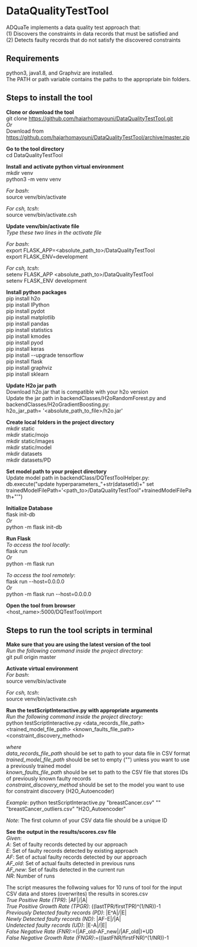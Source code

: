 # DataQualityTestTool
ADQuaTe implements a data quality test approach that:<br/> 
(1) Discovers the constraints in data records that must be satisfied and <br/>
(2) Detects faulty records that do not satisfy the discovered constraints <br/>

## Requirements
 python3, java1.8, and Graphviz are installed. <br/>
 The PATH or path variable contains the paths to the appropriate bin folders. <br/>
 
## Steps to install the tool
**Clone or download the tool**<br/>
git clone https://github.com/hajarhomayouni/DataQualityTestTool.git <br/>
*Or* <br/>
Download from https://github.com/hajarhomayouni/DataQualityTestTool/archive/master.zip <br/>

**Go to the tool directory**<br/>
cd DataQualityTestTool<br/>

**Install and activate python virtual environment**<br/>
mkdir venv <br/>
python3 -m venv venv <br/>

*For bash*:</br>
source venv/bin/activate <br/>

*For csh, tcsh*:</br>
source venv/bin/activate.csh <br/>

**Update venv/bin/activate file**<br/>
*Type these two lines in the activate file* <br/>

*For bash*:</br>
export FLASK_APP=<absolute_path_to>/DataQualityTestTool<br/>
export FLASK_ENV=development<br/>

*For csh, tcsh*:</br>
setenv FLASK_APP <absolute_path_to>/DataQualityTestTool<br/>
setenv FLASK_ENV development<br/>


**Install python packages**<br/>
pip install h2o<br/>
pip install IPython<br/>
pip install pydot<br/>
pip install matplotlib<br/>
pip install pandas<br/>
pip install statistics<br/>
pip install  kmodes<br/>
pip install pyod<br/>
pip install keras<br/>
pip install --upgrade tensorflow<br/>
pip install flask<br/>
pip install graphviz<br/>
pip install sklearn<br/>

**Update H2o jar path**</br>
Download h2o.jar that is compatible with your h2o version <br/>
Update the jar path in backendClasses/H2oRandomForest.py and backendClasses/H2oGradientBoosting.py: <br/>
h2o_jar_path= '<absolute_path_to_file>/h2o.jar'

**Create local folders in the project directory**<br/>
mkdir static<br/>
mkdir static/mojo<br/>
mkdir static/images<br/>
mkdir static/model<br/>
mkdir datasets<br/>
mkdir datasets/PD<br/>

**Set model path to your project directory**<br/>
Update model path in backendClass/DQTestToolHelper.py: <br/>
db.execute("update hyperparameters_"+str(datasetId)+" 
set trainedModelFilePath='<path_to>/DataQualityTestTool"+trainedModelFilePath+"'")<br/>

**Initialize Database**<br/>
flask init-db<br/>
*Or*<br/>
python -m flask init-db<br/>

**Run Flask**<br/>
*To access the tool locally*:<br/>
flask run<br/>
*Or*<br/>
python -m flask run

*To access the tool remotely*:<br/>
flask run --host=0.0.0.0<br/>
*Or*<br/>
python -m flask run --host=0.0.0.0</br>

**Open the tool from browser**</br>
<host_name>:5000/DQTestTool/import

## Steps to run the tool scripts in terminal

**Make sure that you are using the latest version of the tool**<br/>
*Run the following command inside the project directory:*<br/>
git pull origin master <br/>

**Activate virtual environment**<br/>
*For bash*:</br>
source venv/bin/activate <br/>

*For csh, tcsh*:</br>
source venv/bin/activate.csh <br/>


**Run the testScriptInteractive.py with appropriate arguments**<br/>
*Run the following command inside the project directory:*<br/>
python testScriptInteractive.py <data_records_file_path>  <trained_model_file_path>  <known_faults_file_path>  <constraint_discovery_method> <br/>

*where*<br/>
*data_records_file_path* should be set to path to your data file in CSV format </br>
*trained_model_file_path* should be set to empty ("") unless you want to use a previously trained model </br>
*known_faults_file_path* should be set to path to the CSV file that stores IDs of previously known faulty records <br/>
*constraint_discovery_method* should be set to the model you want to use for constraint discovery (H2O_Autoencoder)<br/>

*Example*: python testScriptInteractive.py "breastCancer.csv" "" "breastCancer_outliers.csv" "H2O_Autoencoder" <br/>

*Note*: The first column of your CSV data file should be a unique ID </br>

**See the output in the results/scores.csv file**<br/>
*Given*:<br/>
*A*: Set of faulty records detected by our approach </br>
*E*: Set of faulty records detected by existing approach <br/>
*AF*: Set of actual faulty records detected by our approach <br/>
*AF_old*: Set of actual faults detected in previous runs<br/>
*AF_new*: Set of faults detected in the current run <br/>
*NR*: Number of runs <br/>

The script measures the follwoing values for 10 runs of tool for the input CSV data and stores (overwrites) the results in scores.csv <br/>
*True Positive Rate (TPR)*: |AF|/|A|</br>
*True Positive Growth Rate (TPGR)*: ((lastTPR/firstTPR)^(1/NR))-1</br>
*Previously Detected faulty records (PD)*: |E^A|/|E|</br> 
*Newly Detected faulty records (ND)*: |AF-E|/|A| </br>
*Undetected faulty records (UD)*: |E-A|/|E| </br>
*False Negative Rate (FNR)*:=(|AF_old-AF_new|/|AF_old|)+UD </br>
*False Negative Growth Rate (FNGR)*:=((lastFNR/firstFNR)^(1/NR))-1</br>




